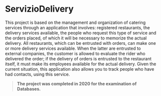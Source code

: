 # ServizioDelivery

This project is based on the management and organization of catering services through an application that involves: registered restaurants, the delivery services available, the people who request this type of service and the orders placed, of which it will be necessary to memorize the actual delivery.
All restaurants, which can be entrusted with orders, can make one or more delivery services available. When the latter are entrusted to external companies, the customer is allowed to evaluate the rider who delivered the order; if the delivery of orders is entrusted to the restaurant itself, it must make its employees available for the actual delivery.
Given the current situation, this application also allows you to track people who have had contacts, using this service.

>**The project was completed in 2020 for the examination of Databases.**
